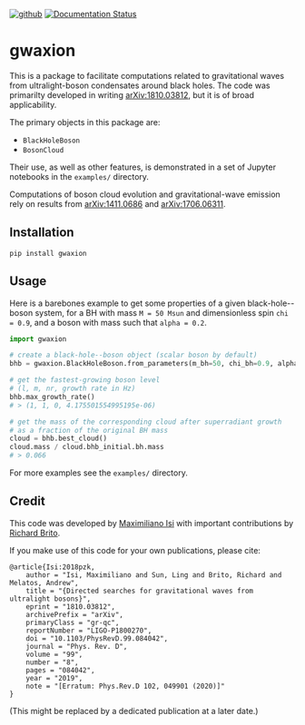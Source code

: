 [![github](https://img.shields.io/badge/GitHub-gwaxion-blue)](https://github.com/maxisi/gwaxion)
[![Documentation Status](https://readthedocs.org/projects/gwaxion/badge/?version=latest)](https://gwaxion.readthedocs.io/en/latest/?badge=latest)

# gwaxion

This is a package to facilitate computations related to gravitational waves from ultralight-boson condensates around black holes.
The code was primarilty developed in writing [arXiv:1810.03812](https://arxiv.org/abs/1810.03812), but it is of broad applicability.

The primary objects in this package are:
- `BlackHoleBoson`
- `BosonCloud`

Their use, as well as other features, is demonstrated in a set of Jupyter notebooks in the `examples/` directory.

Computations of boson cloud evolution and gravitational-wave emission rely on results from [arXiv:1411.0686](https://arxiv.org/abs/1411.0686) and [arXiv:1706.06311](https://arxiv.org/abs/1706.06311).

## Installation

```
pip install gwaxion
```

## Usage

Here is a barebones example to get some properties of a given black-hole--boson system, for a BH with mass `M = 50 Msun` and dimensionless spin `chi = 0.9`, and a boson with mass such that `alpha = 0.2`.

``` python
import gwaxion

# create a black-hole--boson object (scalar boson by default)
bhb = gwaxion.BlackHoleBoson.from_parameters(m_bh=50, chi_bh=0.9, alpha=0.2)

# get the fastest-growing boson level
# (l, m, nr, growth rate in Hz)
bhb.max_growth_rate()
# > (1, 1, 0, 4.175501554995195e-06)

# get the mass of the corresponding cloud after superradiant growth
# as a fraction of the original BH mass
cloud = bhb.best_cloud()
cloud.mass / cloud.bhb_initial.bh.mass
# > 0.066
```

For more examples see the `examples/` directory.

## Credit

This code was developed by [Maximiliano Isi](http://maxisi.me) with important contributions by [Richard Brito](https://richardbrito.weebly.com).

If you make use of this code for your own publications, please cite:
```
@article{Isi:2018pzk,
    author = "Isi, Maximiliano and Sun, Ling and Brito, Richard and Melatos, Andrew",
    title = "{Directed searches for gravitational waves from ultralight bosons}",
    eprint = "1810.03812",
    archivePrefix = "arXiv",
    primaryClass = "gr-qc",
    reportNumber = "LIGO-P1800270",
    doi = "10.1103/PhysRevD.99.084042",
    journal = "Phys. Rev. D",
    volume = "99",
    number = "8",
    pages = "084042",
    year = "2019",
    note = "[Erratum: Phys.Rev.D 102, 049901 (2020)]"
}
```

(This might be replaced by a dedicated publication at a later date.)
